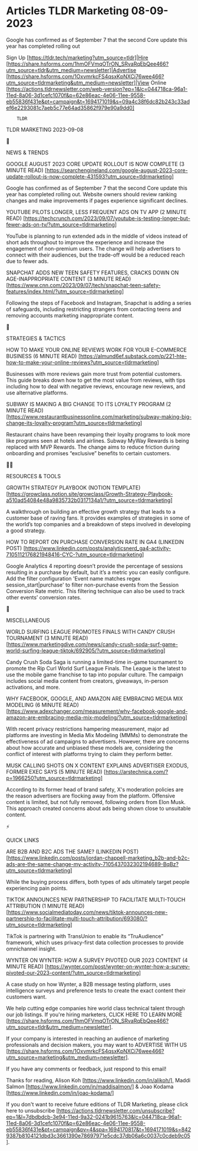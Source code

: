 # Articles TLDR Marketing 08-09-2023

Google has confirmed as of September 7 that the second Core update
this year has completed rolling out  

Sign Up [https://tldr.tech/marketing?utm_source=tldr]|Hire
[https://share.hsforms.com/1hmOFVmqOTrON_SRvaRqEbQee466?utm_source=tldr&utm_medium=newsletter]|Advertise
[https://share.hsforms.com/1OxvmrkcFS4qsxKpNXCi76wee466?utm_source=tldrmarketing&utm_medium=newsletter]|View
Online
[https://actions.tldrnewsletter.com/web-version?ep=1&lc=044718ca-96a1-11ed-8a06-3d1cefc1070f&p=62e86eac-4e06-11ee-9558-eb55836f431e&pt=campaign&t=1694171019&s=09a4c38f6dc82b243c33adef6e2293081c7aeb5c77e64ad35862f979e90a9dd0]


		TLDR 

TLDR MARKETING 2023-09-08

📱 

NEWS & TRENDS

GOOGLE AUGUST 2023 CORE UPDATE ROLLOUT IS NOW COMPLETE (3 MINUTE READ)
[https://searchengineland.com/google-august-2023-core-update-rollout-is-now-complete-431593?utm_source=tldrmarketing]

Google has confirmed as of September 7 that the second Core update
this year has completed rolling out. Website owners should review
ranking changes and make improvements if pages experience significant
declines. 

YOUTUBE PILOTS LONGER, LESS FREQUENT ADS ON TV APP (2 MINUTE READ)
[https://techcrunch.com/2023/09/07/youtube-is-testing-longer-but-fewer-ads-on-tv/?utm_source=tldrmarketing]

YouTube is planning to run extended ads in the middle of videos
instead of short ads throughout to improve the experience and increase
the engagement of non-premium users. The change will help advertisers
to connect with their audiences, but the trade-off would be a reduced
reach due to fewer ads. 

SNAPCHAT ADDS NEW TEEN SAFETY FEATURES, CRACKS DOWN ON
AGE-INAPPROPRIATE CONTENT (3 MINUTE READ)
[https://www.cnn.com/2023/09/07/tech/snapchat-teen-safety-features/index.html/?utm_source=tldrmarketing]

Following the steps of Facebook and Instagram, Snapchat is adding a
series of safeguards, including restricting strangers from contacting
teens and removing accounts marketing inappropriate content. 

🚀 

STRATEGIES & TACTICS

HOW TO MAKE YOUR ONLINE REVIEWS WORK FOR YOUR E-COMMERCE BUSINESS (6
MINUTE READ)
[https://almund6ef.substack.com/p/221-hte-how-to-make-your-online-reviews?utm_source=tldrmarketing]

Businesses with more reviews gain more trust from potential customers.
This guide breaks down how to get the most value from reviews, with
tips including how to deal with negative reviews, encourage new
reviews, and use alternative platforms. 

SUBWAY IS MAKING A BIG CHANGE TO ITS LOYALTY PROGRAM (2 MINUTE READ)
[https://www.restaurantbusinessonline.com/marketing/subway-making-big-change-its-loyalty-program?utm_source=tldrmarketing]

Restaurant chains have been revamping their loyalty programs to look
more like programs seen at hotels and airlines. Subway MyWay Rewards
is being replaced with MVP Rewards. The change aims to reduce friction
during onboarding and promises “exclusive” benefits to certain
customers. 

🧑‍💻 

RESOURCES & TOOLS

GROWTH STRATEGY PLAYBOOK (NOTION TEMPLATE)
[https://growclass.notion.site/growclass/Growth-Strategy-Playbook-a510ad54084e48a9835732b0317134a1/?utm_source=tldrmarketing]

A walkthrough on building an effective growth strategy that leads to a
customer base of raving fans. It provides examples of strategies in
some of the world’s top companies and a breakdown of steps involved
in developing a good strategy. 

HOW TO REPORT ON PURCHASE CONVERSION RATE IN GA4 (LINKEDIN POST)
[https://www.linkedin.com/posts/analyticsnerd_ga4-activity-7105112176821948416-CYC-?utm_source=tldrmarketing]

Google Analytics 4 reporting doesn’t provide the percentage of
sessions resulting in a purchase by default, but it’s a metric you
can easily configure. Add the filter configuration 'Event name matches
regex session_start|purchase' to filter non-purchase events from the
Session Conversion Rate metric. This filtering technique can also be
used to track other events’ conversion rates. 

🎁 

MISCELLANEOUS

WORLD SURFING LEAGUE PROMOTES FINALS WITH CANDY CRUSH TOURNAMENT (3
MINUTE READ)
[https://www.marketingdive.com/news/candy-crush-soda-surf-game-world-surfing-league-tiktok/692905/?utm_source=tldrmarketing]

Candy Crush Soda Saga is running a limited-time in-game tournament to
promote the Rip Curl World Surf League Finals. The League is the
latest to use the mobile game franchise to tap into popular culture.
The campaign includes social media content from creators, giveaways,
in-person activations, and more. 

WHY FACEBOOK, GOOGLE, AND AMAZON ARE EMBRACING MEDIA MIX MODELING (6
MINUTE READ)
[https://www.adexchanger.com/measurement/why-facebook-google-and-amazon-are-embracing-media-mix-modeling/?utm_source=tldrmarketing]

With recent privacy restrictions hampering measurement, major ad
platforms are investing in Media Mix Modeling (MMMs) to demonstrate
the effectiveness of ad campaigns to advertisers. However, there are
concerns about how accurate and unbiased these models are, considering
the conflict of interest with platforms trying to claim they perform
better. 

MUSK CALLING SHOTS ON X CONTENT EXPLAINS ADVERTISER EXODUS, FORMER
EXEC SAYS (5 MINUTE READ)
[https://arstechnica.com/?p=1966250?utm_source=tldrmarketing]

According to its former head of brand safety, X's moderation policies
are the reason advertisers are flocking away from the platform.
Offensive content is limited, but not fully removed, following orders
from Elon Musk. This approach created concerns about ads being shown
close to unsuitable content. 

⚡ 

QUICK LINKS

ARE B2B AND B2C ADS THE SAME? (LINKEDIN POST)
[https://www.linkedin.com/posts/jordan-chappell-marketing_b2b-and-b2c-ads-are-the-same-change-my-activity-7105437032302194689-BqBz?utm_source=tldrmarketing]

While the buying process differs, both types of ads ultimately target
people experiencing pain points. 

TIKTOK ANNOUNCES NEW PARTNERSHIP TO FACILITATE MULTI-TOUCH ATTRIBUTION
(1 MINUTE READ)
[https://www.socialmediatoday.com/news/tiktok-announces-new-partnership-to-facilitate-multi-touch-attribution/693080/?utm_source=tldrmarketing]

TikTok is partnering with TransUnion to enable its “TruAudience”
framework, which uses privacy-first data collection processes to
provide omnichannel insight. 

WYNTER ON WYNTER: HOW A SURVEY PIVOTED OUR 2023 CONTENT (4 MINUTE
READ)
[https://wynter.com/post/wynter-on-wynter-how-a-survey-pivoted-our-2023-content/?utm_source=tldrmarketing]

A case study on how Wynter, a B2B message testing platform, uses
intelligence surveys and preference tests to create the exact content
their customers want. 

 We help cutting edge companies hire world class technical talent
through our job listings. If you're hiring marketers, CLICK HERE TO
LEARN MORE
[https://share.hsforms.com/1hmOFVmqOTrON_SRvaRqEbQee466?utm_source=tldr&utm_medium=newsletter].


If your company is interested in reaching an audience of marketing
professionals and decision makers, you may want to ADVERTISE WITH US
[https://share.hsforms.com/1OxvmrkcFS4qsxKpNXCi76wee466?utm_source=marketing&utm_medium=newsletter].


If you have any comments or feedback, just respond to this email! 

Thanks for reading, 
Alison Koh [https://www.linkedin.com/in/alikoh/], Maddi Salmon
[https://www.linkedin.com/in/maddisalmon/] & Joao Kodama
[https://www.linkedin.com/in/joao-kodama/] 

If you don't want to receive future editions of TLDR Marketing,
please click here to unsubscribe
[https://actions.tldrnewsletter.com/unsubscribe?ep=1&l=7dbdbdcb-3e94-11ed-9a32-0241b9615763&lc=044718ca-96a1-11ed-8a06-3d1cefc1070f&p=62e86eac-4e06-11ee-9558-eb55836f431e&pt=campaign&pv=4&spa=1694170817&t=1694171019&s=8429387b8104121dbd3c3661390e78697971e5cdc37db06a6c0037c0cdeb9c05].